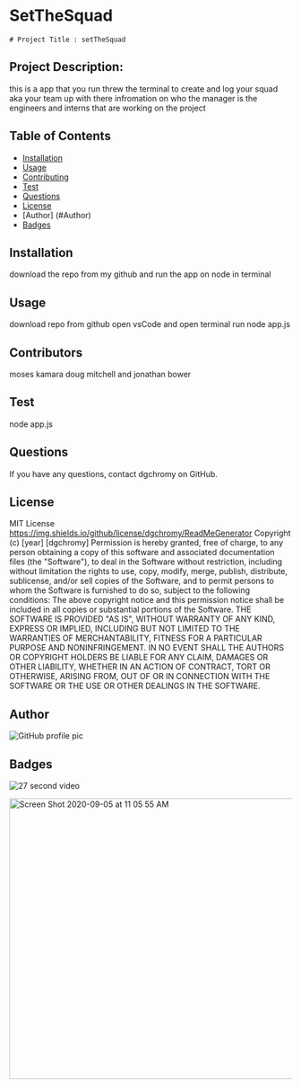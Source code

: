 # SetTheSquad


    # Project Title : setTheSquad
  ## Project Description:
  this is a app that you run threw the terminal to create and log your squad aka your team up with there infromation on who the manager is the engineers and interns that are working on the project 
  ## Table of Contents
  * [Installation](#installation)
  * [Usage](#usage)
  * [Contributing](#contributing)
  * [Test](#test)
  * [Questions](#questions)
  * [License](#license)
  * [Author] (#Author)
  * [Badges](#badges)
  ## Installation
  download the repo from my github and run the app on node in terminal
  ## Usage
  download repo from github open vsCode and open terminal run node app.js
  ## Contributors
  moses kamara doug mitchell and jonathan bower 
  ## Test
  node app.js
  ## Questions
  If you have any questions, contact dgchromy on GitHub.
  ## License
  MIT License https://img.shields.io/github/license/dgchromy/ReadMeGenerator
  Copyright (c) [year] [dgchromy]
  Permission is hereby granted, free of charge, to any person obtaining a copy
  of this software and associated documentation files (the "Software"), to deal
  in the Software without restriction, including without limitation the rights
  to use, copy, modify, merge, publish, distribute, sublicense, and/or sell
  copies of the Software, and to permit persons to whom the Software is
  furnished to do so, subject to the following conditions:
  The above copyright notice and this permission notice shall be included in all
  copies or substantial portions of the Software.
  THE SOFTWARE IS PROVIDED "AS IS", WITHOUT WARRANTY OF ANY KIND, EXPRESS OR
  IMPLIED, INCLUDING BUT NOT LIMITED TO THE WARRANTIES OF MERCHANTABILITY,
  FITNESS FOR A PARTICULAR PURPOSE AND NONINFRINGEMENT. IN NO EVENT SHALL THE
  AUTHORS OR COPYRIGHT HOLDERS BE LIABLE FOR ANY CLAIM, DAMAGES OR OTHER
  LIABILITY, WHETHER IN AN ACTION OF CONTRACT, TORT OR OTHERWISE, ARISING FROM,
  OUT OF OR IN CONNECTION WITH THE SOFTWARE OR THE USE OR OTHER DEALINGS IN THE
  SOFTWARE.
  ## Author
  ![GitHub profile pic](https://avatars3.githubusercontent.com/u/65515339?v=4)
  ## Badges
 
  





![27 second video](https://user-images.githubusercontent.com/65515339/92310869-0e5f0680-ef67-11ea-91c0-3d62455d062c.gif)





<img width="700" height="500" alt="Screen Shot 2020-09-05 at 11 05 55 AM" src="https://user-images.githubusercontent.com/65515339/92311528-a0b5d900-ef6c-11ea-990e-aafb59dd0b86.png">
